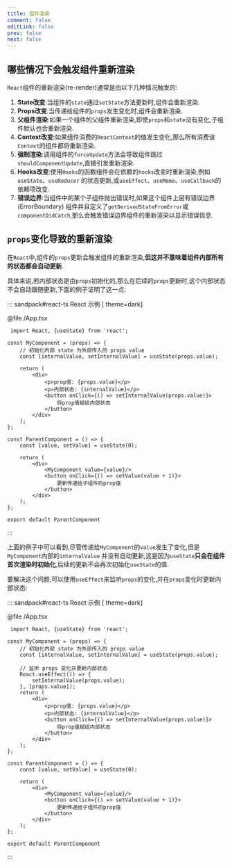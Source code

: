 ```yaml
---
title: 组件渲染
comment: false
editLink: false
prev: false
next: false
---
```


## 哪些情况下会触发组件重新渲染

`React`组件的重新渲染(re-render)通常是由以下几种情况触发的:

1. **State改变**:当组件的`state`通过`setState`方法更新时,组件会重新渲染.
2. **Props改变**:当传递给组件的`props`发生变化时,组件会重新渲染.
3. **父组件渲染**:如果一个组件的父组件重新渲染,即使`props`和`state`没有变化,子组件默认也会重新渲染.
4. **Context改变**:如果组件消费的`ReactContext`的值发生变化,那么所有消费该`Context`的组件都将重新渲染.
5. **强制渲染**:调用组件的`forceUpdate`方法会导致组件跳过`shouldComponentUpdate`,直接引发重新渲染.
6. **Hooks改变**:使用`Hooks`的函数组件会在依赖的`hooks`改变时重新渲染,例如`useState`、`useReducer`
   的状态更新,或`useEffect`、`useMemo`、`useCallback`的依赖项改变.
7. **错误边界**:当组件中的某个子组件抛出错误时,如果这个组件上层有错误边界(ErrorBoundary)
   组件并且定义了`getDerivedStateFromError`或`componentDidCatch`,那么会触发错误边界组件的重新渲染以显示错误信息.

## `props`变化导致的重新渲染

在`React`中,组件的`props`更新会触发组件的重新渲染,**但这并不意味着组件内部所有的状态都会自动更新**.

具体来说,若内部状态是由`props`初始化的,那么在后续的`props`更新时,这个内部状态不会自动跟随更新,下面的例子证明了这一点:

::: sandpack#react-ts React 示例 [  theme=dark]

@file /App.tsx

```tsx 
 import React, {useState} from 'react';

const MyComponent = (props) => {
    // 初始化内部 state 为外部传入的 props value
    const [internalValue, setInternalValue] = useState(props.value);

    return (
        <div>
            <p>prop值: {props.value}</p>
            <p>内部状态: {internalValue}</p>
            <button onClick={() => setInternalValue(props.value)}>
                将prop值赋给内部状态
            </button>
        </div>
    );
};

const ParentComponent = () => {
    const [value, setValue] = useState(0);

    return (
        <div>
            <MyComponent value={value}/>
            <button onClick={() => setValue(value + 1)}>
                更新传递给子组件的prop值
            </button>
        </div>
    );
};

export default ParentComponent
``` 

:::

上面的例子中可以看到,尽管传递给`MyComponent`的`value`发生了变化,但是`MyComponent`内部的`internalValue`
并没有自动更新,这是因为`useState`**只会在组件首次渲染时初始化**,后续的更新不会再次初始化`useState`的值.

要解决这个问题,可以使用`useEffect`来监听`props`的变化,并在`props`变化时更新内部状态:

::: sandpack#react-ts React 示例 [  theme=dark]

@file /App.tsx

```tsx 
 import React, {useState} from 'react';

const MyComponent = (props) => {
    // 初始化内部 state 为外部传入的 props value
    const [internalValue, setInternalValue] = useState(props.value);

    // 监听 props 变化并更新内部状态
    React.useEffect(() => {
        setInternalValue(props.value);
    }, [props.value]);
    return (
        <div>
            <p>prop值: {props.value}</p>
            <p>内部状态: {internalValue}</p>
            <button onClick={() => setInternalValue(props.value)}>
                将prop值赋给内部状态
            </button>
        </div>
    );
};

const ParentComponent = () => {
    const [value, setValue] = useState(0);

    return (
        <div>
            <MyComponent value={value}/>
            <button onClick={() => setValue(value + 1)}>
                更新传递给子组件的prop值
            </button>
        </div>
    );
};

export default ParentComponent
``` 

:::
